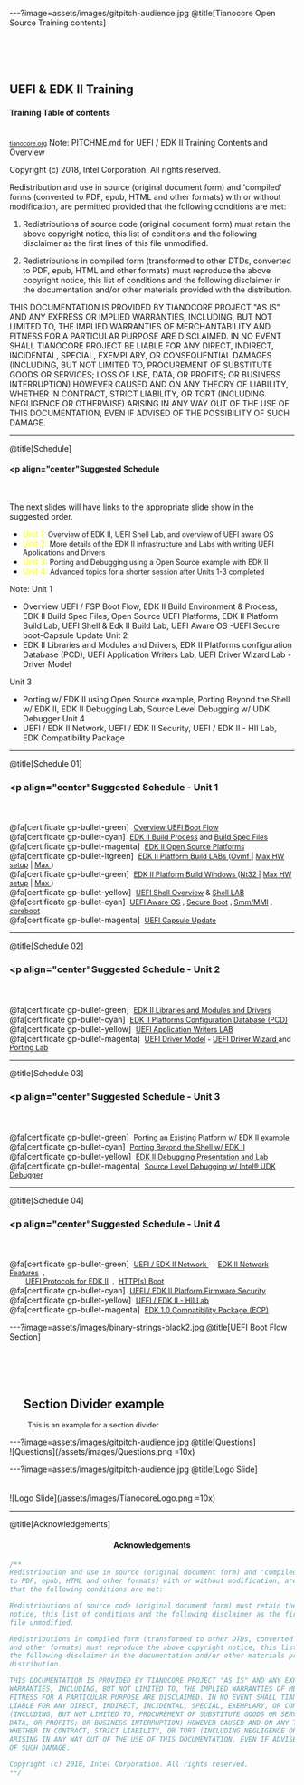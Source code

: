 ---?image=assets/images/gitpitch-audience.jpg
@title[Tianocore Open Source Training contents]
<br><br><br><br><br>
## <span class="gold"   >UEFI & EDK II Training</span>

#### Training Table of contents

<br>
<span style="font-size:0.75em" ><a href='http://www.tianocore.org'>tianocore.org</a></span>
Note:
  PITCHME.md for UEFI / EDK II Training  Contents and Overview

  Copyright (c) 2018, Intel Corporation. All rights reserved.<BR>

  Redistribution and use in source (original document form) and 'compiled'
  forms (converted to PDF, epub, HTML and other formats) with or without
  modification, are permitted provided that the following conditions are met:

  1) Redistributions of source code (original document form) must retain the
     above copyright notice, this list of conditions and the following
     disclaimer as the first lines of this file unmodified.

  2) Redistributions in compiled form (transformed to other DTDs, converted to
     PDF, epub, HTML and other formats) must reproduce the above copyright
     notice, this list of conditions and the following disclaimer in the
     documentation and/or other materials provided with the distribution.

  THIS DOCUMENTATION IS PROVIDED BY TIANOCORE PROJECT "AS IS" AND ANY EXPRESS OR
  IMPLIED WARRANTIES, INCLUDING, BUT NOT LIMITED TO, THE IMPLIED WARRANTIES OF
  MERCHANTABILITY AND FITNESS FOR A PARTICULAR PURPOSE ARE DISCLAIMED. IN NO
  EVENT SHALL TIANOCORE PROJECT  BE LIABLE FOR ANY DIRECT, INDIRECT, INCIDENTAL,
  SPECIAL, EXEMPLARY, OR CONSEQUENTIAL DAMAGES (INCLUDING, BUT NOT LIMITED TO,
  PROCUREMENT OF SUBSTITUTE GOODS OR SERVICES; LOSS OF USE, DATA, OR PROFITS;
  OR BUSINESS INTERRUPTION) HOWEVER CAUSED AND ON ANY THEORY OF LIABILITY,
  WHETHER IN CONTRACT, STRICT LIABILITY, OR TORT (INCLUDING NEGLIGENCE OR
  OTHERWISE) ARISING IN ANY WAY OUT OF THE USE OF THIS DOCUMENTATION, EVEN IF
  ADVISED OF THE POSSIBILITY OF SUCH DAMAGE.

---  
@title[Schedule]
#### <p align="center"<span class="gold"   >Suggested Schedule </span></p><br>

The next slides will have links to the appropriate slide show in the suggested order. <br>
- <font color="yellow">Unit 1:</font>  <span style="font-size:0.9em">Overview of EDK II, UEFI Shell Lab, and overview of UEFI aware OS</span><br>
- <font color="yellow">Unit 2:</font>  <span style="font-size:0.9em">More details of the EDK II infrastructure and Labs with writing UEFI Applications and Drivers</span><br>
- <font color="yellow">Unit 3:</font>  <span style="font-size:0.9em">Porting and Debugging using a Open Source example with EDK II</span><br>
- <font color="yellow">Unit 4:</font>  <span style="font-size:0.9em">Advanced topics for a shorter session after Units 1-3 completed</span>

 
Note:
Unit 1
  - Overview UEFI / FSP Boot Flow, EDK II Build Environment & Process, EDK II Build Spec Files, Open Source UEFI Platforms, EDK II Platform Build Lab, UEFI Shell & Edk II Build Lab, UEFI Aware OS -UEFI Secure boot-Capsule Update
Unit 2
  - EDK II Libraries and Modules and Drivers, EDK II Platforms configuration Database (PCD),  UEFI Application Writers Lab, UEFI Driver Wizard Lab - Driver Model

Unit 3
  - Porting w/ EDK II using Open Source example, Porting Beyond the Shell w/ EDK II,  EDK II Debugging Lab, Source Level Debugging w/ UDK Debugger
Unit 4
  - UEFI / EDK II Network,  UEFI / EDK II Security,  UEFI / EDK II - HII Lab, EDK Compatibility Package



---  
@title[Schedule 01]

### <p align="center"<span class="gold"   >Suggested Schedule - Unit 1</span></p><br>

<!---  Add bullets using https://fontawesome.com/cheatsheet certificate
-->
@fa[certificate gp-bullet-green]&nbsp;&nbsp;<span style="font-size:0.9em"><a href='https://gitpitch.com/Laurie0131/UEFI_Boot_Flow_Pres2/master#/' >Overview UEFI Boot Flow </a> </span><br>
@fa[certificate gp-bullet-cyan]&nbsp;&nbsp;<span style="font-size:0.9em"><a href='https://gitpitch.com/Laurie0131/EDK__II_Build_Process_Pres_2/master#/' >EDK II Build Process</a> and <a href='https://gitpitch.com/Laurie0131/EDK_II_Build_Spec_Files_Pres/master#/' >Build Spec Files </a> </span><br>
@fa[certificate gp-bullet-magenta]&nbsp;&nbsp;<span style="font-size:0.9em"><a href='https://gitpitch.com/Laurie0131/OpenSource_Platforms_Pres/master#/' >EDK II Open Source Platforms </a> </span><br>
@fa[certificate gp-bullet-ltgreen]&nbsp;&nbsp;<span style="font-size:0.9em"><a href='https://gitpitch.com/Laurie0131/Platform_Build_LAB/master#/'>EDK II Platform Build LABs </a>
(<a href='https://gitpitch.com/Laurie0131/Platform_Build_LAB/master#/2'>Ovmf </a>| <a href='https://gitpitch.com/Laurie0131/Platform_Build_LAB/master#/18'>Max HW setup</a> | <a href='https://gitpitch.com/Laurie0131/Platform_Build_LAB/master#/26'>Max </a>)  </span><br>
@fa[certificate gp-bullet-green]&nbsp;&nbsp;<span style="font-size:0.9em"><a href='https://gitpitch.com/Laurie0131/Platform_Build_Win_Lab/master#/'>EDK II Platform Build Windows </a>
(<a href='https://gitpitch.com/Laurie0131/Platform_Build_Win_Lab/master#/9'>Nt32 </a>| <a href='https://gitpitch.com/Laurie0131/Platform_Build_Win_Lab/master#/21'>Max HW setup</a> | <a href='https://gitpitch.com/Laurie0131/Platform_Build_Win_Lab/master#/30'>Max </a>)  </span><br>
@fa[certificate gp-bullet-yellow]&nbsp;&nbsp;<span style="font-size:0.9em"><a href='https://gitpitch.com/Laurie0131/UEFI_Shell_App_pres/master#/' >UEFI Shell Overview</a> & <a href='https://gitpitch.com/Laurie0131/UEFI_Shell_Lab/master#/' >Shell LAB </a> </span><br>
@fa[certificate gp-bullet-cyan]&nbsp;&nbsp;<span style="font-size:0.9em"><a href='https://gitpitch.com/Laurie0131/UEFI_Aware_OS_pres/master#/' >UEFI Aware OS</a> , 
<a href='https://gitpitch.com/Laurie0131/UEFI_Aware_OS_pres/master#/14'>Secure Boot</a> , 
<a href='https://gitpitch.com/Laurie0131/UEFI_Aware_OS_pres/master#/22'>Smm/MMI</a> , 
<a href='https://gitpitch.com/Laurie0131/UEFI_Aware_OS_pres/master#/29'>coreboot</a> </span><br>
@fa[certificate gp-bullet-magenta]&nbsp;&nbsp;<span style="font-size:0.9em"><a href='https://gitpitch.com/Laurie0131/Capsule_Update_pres/master#/' >UEFI Capsule Update </a> </span> <br>


---  
@title[Schedule 02]
<BR>
### <p align="center"<span class="gold"   >Suggested Schedule - Unit 2</span></p><br>

<!---  Add bullets using https://fontawesome.com/cheatsheet certificate
-->
@fa[certificate gp-bullet-green]<span style="font-size:0.5em">&nbsp;&nbsp;&nbsp;&nbsp;</span><span style="font-size:0.9em"><a href='https://gitpitch.com/Laurie0131/EDK_II_Modules_Libs_Drivers_pres/master#/' >EDK II Libraries and Modules and Drivers </a> </span><br>
@fa[certificate gp-bullet-cyan]<span style="font-size:0.5em">&nbsp;&nbsp;&nbsp;&nbsp;</span><span style="font-size:0.9em"><a href='https://gitpitch.com/Laurie0131/Platform_Config_DB_PCD_pres/master#/' >EDK II Platforms Configuration Database (PCD)  </a> </span><br>
@fa[certificate gp-bullet-yellow]<span style="font-size:0.5em">&nbsp;&nbsp;&nbsp;&nbsp;</span><span style="font-size:0.9em"><a href='https://gitpitch.com/Laurie0131/Writing_UEFI_App_Lab/master#/' >UEFI Application Writers LAB</a> </span> <br>
@fa[certificate gp-bullet-magenta]<span style="font-size:0.5em">&nbsp;&nbsp;&nbsp;&nbsp;</span><span style="font-size:0.9em"><a href='https://gitpitch.com/Laurie0131/UEFI_Driver_pres/master#/' >UEFI Driver Model</a> - <a href="https://gitpitch.com/Laurie0131/UEFI_Driver_Wizard_lab/master#/">UEFI Driver Wizard </a> and <a href='https://gitpitch.com/Laurie0131/UEFI_Driver_Porting_lab/master#/' >Porting Lab </a> </span> 

---  
@title[Schedule 03]
<BR>
### <p align="center"<span class="gold"   >Suggested Schedule - Unit 3</span></p><br>

<!---  Add bullets using https://fontawesome.com/cheatsheet certificate
-->
 @fa[certificate gp-bullet-green]&nbsp;&nbsp;<span style="font-size:0.9em"><a href='https://gitpitch.com/Laurie0131/EDK_II_Porting_Projects_pres/master#/' >Porting an Existing Platform w/ EDK II example</a> </span><br>
 @fa[certificate gp-bullet-cyan]&nbsp;&nbsp;<span style="font-size:0.9em"><a href='https://gitpitch.com/Laurie0131/EDK_II_Porting_beyond_Shell_pres/master#/' >Porting Beyond the Shell w/ EDK II </a> </span><br>
 @fa[certificate gp-bullet-yellow]&nbsp;&nbsp;<span style="font-size:0.9em"><a href='https://gitpitch.com/Laurie0131/EDK_II_Debugging_pres/master#/' >EDK II Debugging Presentation and Lab </a> </span> <br>
 @fa[certificate gp-bullet-magenta]&nbsp;&nbsp;<span style="font-size:0.9em"><a href='https://gitpitch.com/Laurie0131/EDK_II_UDK_Debugger_pres/master#/' >Source Level Debugging w/ Intel® UDK Debugger</a> </span> 

---  
@title[Schedule 04]
<BR>
### <p align="center"<span class="gold"   >Suggested Schedule - Unit 4</span></p><br>

<!---  Add bullets using https://fontawesome.com/cheatsheet certificate
-->
 @fa[certificate gp-bullet-green]&nbsp;&nbsp;<span style="font-size:0.9em"><a href='https://gitpitch.com/Laurie0131/UEFI_EDK_II_Network_pres/master#/' >UEFI / EDK II Network </a> - &nbsp;&nbsp;<a href="https://gitpitch.com/Laurie0131/UEFI_EDK_II_Network_pres/master#/13">EDK II Network Features</a>&nbsp;&nbsp;,<br>&nbsp;&nbsp;&nbsp;&nbsp;&nbsp;&nbsp;&nbsp;
        <a href="https://gitpitch.com/Laurie0131/UEFI_EDK_II_Network_pres/master#/26">UEFI Protocols for EDK II</a>&nbsp; , &nbsp;<a href="https://gitpitch.com/Laurie0131/UEFI_EDK_II_Network_pres/master#/50">HTTP(s) Boot</a> </span><br>
 @fa[certificate gp-bullet-cyan]&nbsp;&nbsp;<span style="font-size:0.9em"><a href='https://gitpitch.com/Laurie0131/UEFI_Platform_Security_pres/master#/' >UEFI / EDK II Platform Firmware Security </a> </span><br>
 @fa[certificate gp-bullet-yellow]&nbsp;&nbsp;<span style="font-size:0.9em"><a href='' >UEFI / EDK II - HII Lab  </a> </span> <br>
 @fa[certificate gp-bullet-magenta]&nbsp;&nbsp;<span style="font-size:0.9em"><a href='' >EDK 1.0  Compatibility Package (ECP)</a> </span> <br>



---?image=assets/images/binary-strings-black2.jpg
@title[UEFI Boot Flow Section]
<br><br><br><br><br>
## <span class="gold"  >&nbsp;&nbsp;&nbsp;&nbsp;&nbsp;Section Divider example</span>
<span style="font-size:0.9em" > &nbsp;&nbsp;&nbsp;&nbsp;&nbsp;&nbsp;&nbsp;&nbsp;&nbsp;This is an example for a section divider</span>


---?image=assets/images/gitpitch-audience.jpg
@title[Questions]
<br>
![Questions](/assets/images/Questions.png =10x) 


---?image=assets/images/gitpitch-audience.jpg
@title[Logo Slide]
<br><br><br>
![Logo Slide](/assets/images/TianocoreLogo.png =10x)



---
@title[Acknowledgements]
#### <p align="center"><span class="gold"   >Acknowledgements</span></p>

```c++
/**
Redistribution and use in source (original document form) and 'compiled' forms (converted
to PDF, epub, HTML and other formats) with or without modification, are permitted provided
that the following conditions are met:

Redistributions of source code (original document form) must retain the above copyright 
notice, this list of conditions and the following disclaimer as the first lines of this 
file unmodified.

Redistributions in compiled form (transformed to other DTDs, converted to PDF, epub, HTML
and other formats) must reproduce the above copyright notice, this list of conditions and 
the following disclaimer in the documentation and/or other materials provided with the 
distribution.

THIS DOCUMENTATION IS PROVIDED BY TIANOCORE PROJECT "AS IS" AND ANY EXPRESS OR IMPLIED 
WARRANTIES, INCLUDING, BUT NOT LIMITED TO, THE IMPLIED WARRANTIES OF MERCHANTABILITY AND 
FITNESS FOR A PARTICULAR PURPOSE ARE DISCLAIMED. IN NO EVENT SHALL TIANOCORE PROJECT BE 
LIABLE FOR ANY DIRECT, INDIRECT, INCIDENTAL, SPECIAL, EXEMPLARY, OR CONSEQUENTIAL DAMAGES 
(INCLUDING, BUT NOT LIMITED TO, PROCUREMENT OF SUBSTITUTE GOODS OR SERVICES; LOSS OF USE, 
DATA, OR PROFITS; OR BUSINESS INTERRUPTION) HOWEVER CAUSED AND ON ANY THEORY OF LIABILITY, 
WHETHER IN CONTRACT, STRICT LIABILITY, OR TORT (INCLUDING NEGLIGENCE OR OTHERWISE) 
ARISING IN ANY WAY OUT OF THE USE OF THIS DOCUMENTATION, EVEN IF ADVISED OF THE POSSIBILITY 
OF SUCH DAMAGE.

Copyright (c) 2018, Intel Corporation. All rights reserved.
**/

```
